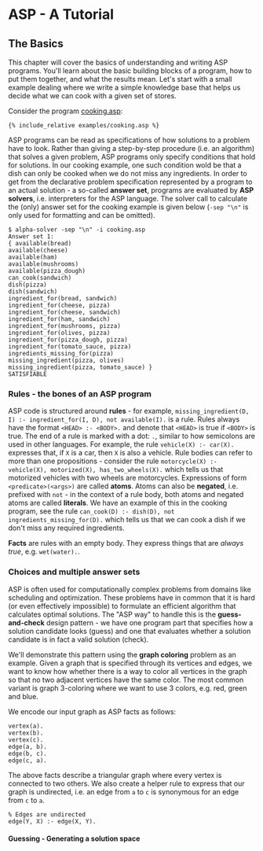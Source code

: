 # ASP - A Tutorial

## The Basics

This chapter will cover the basics of understanding and writing ASP programs. You'll learn about the basic building blocks of a program, how to put them together, and what the results mean. Let's start with a small example dealing where we write a simple knowledge base that helps us decide what we can cook with a given set of stores.

Consider the program [cooking.asp](examples/cooking.asp):
```
{% include_relative examples/cooking.asp %}
```

ASP programs can be read as specifications of how solutions to a problem have to look. Rather than giving a step-by-step procedure (i.e. an algorithm) that solves a given problem, ASP programs only specify conditions that hold for solutions. In our cooking example, one such condition wold be that a dish can only be cooked when we do not miss any ingredients. In order to get from the declarative problem specification represented by a program to an actual solution - a so-called **answer set**, programs are evaluated by **ASP solvers**, i.e. interpreters for the ASP language.
The solver call to calculate the (only) answer set for the cooking example is given below (`-sep "\n"` is only used for formatting and can be omitted).
```
$ alpha-solver -sep "\n" -i cooking.asp 
Answer set 1:
{ available(bread)
available(cheese)
available(ham)
available(mushrooms)
available(pizza_dough)
can_cook(sandwich)
dish(pizza)
dish(sandwich)
ingredient_for(bread, sandwich)
ingredient_for(cheese, pizza)
ingredient_for(cheese, sandwich)
ingredient_for(ham, sandwich)
ingredient_for(mushrooms, pizza)
ingredient_for(olives, pizza)
ingredient_for(pizza_dough, pizza)
ingredient_for(tomato_sauce, pizza)
ingredients_missing_for(pizza)
missing_ingredient(pizza, olives)
missing_ingredient(pizza, tomato_sauce) }
SATISFIABLE
```

### Rules - the bones of an ASP program

ASP code is structured around **rules** - for example, `missing_ingredient(D, I) :- ingredient_for(I, D), not available(I).` is a rule. Rules always have the format `<HEAD> :- <BODY>.` and denote that `<HEAD>` is true if `<BODY>` is true. The end of a rule is marked with a dot: `.`, similar to how semicolons are used in other languages.
For example, the rule `vehicle(X) :- car(X).` expresses that, if `X` is a car, then `X` is also a vehicle. Rule bodies can refer to more than one propositions - consider the rule `motorcycle(X) :- vehicle(X), motorized(X), has_two_wheels(X).` which tells us that motorized vehicles with two wheels are motorcycles. Expressions of form `<predicate>(<args>)` are called **atoms**. Atoms can also be  **negated**, i.e. prefixed with `not` - in the context of a rule body, both atoms and negated atoms are called **literals**. We have an example of this in the cooking program, see the rule `can_cook(D) :- dish(D), not ingredients_missing_for(D).` which tells us that we can cook a dish if we don't miss any required ingredients.

**Facts** are rules with an empty body. They express things that are _always true_, e.g. `wet(water).`.

### Choices and multiple answer sets

ASP is often used for computationally complex problems from domains like scheduling and optimization. These problems have in common that it is hard (or even effectively impossible) to formulate an efficient algorithm that calculates optimal solutions. The "ASP way" to handle this is the **guess-and-check** design pattern - we have one program part that specifies how a solution candidate looks (guess) and one that evaluates whether a solution candidate is in fact a valid solution (check).

We'll demonstrate this pattern using the **graph coloring** problem as an example. Given a graph that is specified through its vertices and edges, we want to know how whether there is a way to color all vertices in the graph so that no two adjacent vertices have the same color. The most common variant is graph 3-coloring where we want to use 3 colors, e.g. red, green and blue.

We encode our input graph as ASP facts as follows:
```
vertex(a).
vertex(b).
vertex(c).
edge(a, b).
edge(b, c).
edge(c, a).
```
The above facts describe a triangular graph where every vertex is connected to two others. We also create a helper rule to express that our graph is undirected, i.e. an edge from `a` to `c` is synonymous for an edge from `c` to `a`.
```
% Edges are undirected
edge(Y, X) :- edge(X, Y).
```

#### Guessing - Generating a solution space




